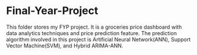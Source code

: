 # Final-Year-Project
This folder stores my FYP project. It is a groceries price dashboard with data analytics techniques and price prediction feature. The prediction algorithm involved in this project is Artificial Neural Network(ANN), Support Vector Machine(SVM), and Hybrid ARIMA-ANN.
